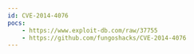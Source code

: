 ```yaml
---
id: CVE-2014-4076
pocs: 
    - https://www.exploit-db.com/raw/37755
    - https://github.com/fungoshacks/CVE-2014-4076
---
```

